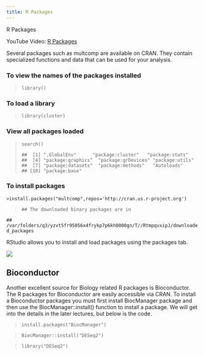 ```yaml
---
title: R Packages
---
```

R Packages

YouTube Video: [R Packages](https://youtu.be/e7h9_Gq7qPU)

Several packages such as multcomp are available on CRAN. They contain specialized functions and data that can be used for your analysis.


### To view the names of the packages installed

> `library()`

### To load a library
>`library(cluster)`

### View all packages loaded
>`search()`
>
>
>`##  [1] ".GlobalEnv"      "package:cluster"   "package:stats"    `
>`##  [4] "package:graphics"  "package:grDevices" "package:utils" `   
>`##  [7] "package:datasets"  "package:methods"   "Autoloads"  `      
>`## [10] "package:base"`
>
>
### To install packages
`>install.packages("multcomp",repos='http://cran.us.r-project.org')`
>
>
>`## The downloaded binary packages are in`

`##  /var/folders/q3/yzvt5fr95056x4frykp7p6kh0000gn/T//RtmpqvxipJ/downloaded_packages`


RStudio allows you to install and load packages using the packages tab.

![](RStudio/Slide7_large.png)

## Bioconductor

Another excellent source for Biology related R packages is Bioconductor. The R packages for Bioconductor are easily accessible via CRAN. To install a Bioconductor packages you must first install BiocManager package and then use the BiocManager::install() function to install a package. We will get into the details in the later lectures, but below is the code.

>`install.packages("BiocManager")`

>`BiocManager::install("DESeq2")`

>`library("DESeq2")`